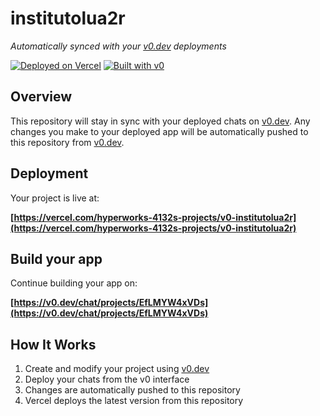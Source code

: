 # institutolua2r

*Automatically synced with your [v0.dev](https://v0.dev) deployments*

[![Deployed on Vercel](https://img.shields.io/badge/Deployed%20on-Vercel-black?style=for-the-badge&logo=vercel)](https://vercel.com/hyperworks-4132s-projects/v0-institutolua2r)
[![Built with v0](https://img.shields.io/badge/Built%20with-v0.dev-black?style=for-the-badge)](https://v0.dev/chat/projects/EfLMYW4xVDs)

## Overview

This repository will stay in sync with your deployed chats on [v0.dev](https://v0.dev).
Any changes you make to your deployed app will be automatically pushed to this repository from [v0.dev](https://v0.dev).

## Deployment

Your project is live at:

**[https://vercel.com/hyperworks-4132s-projects/v0-institutolua2r](https://vercel.com/hyperworks-4132s-projects/v0-institutolua2r)**

## Build your app

Continue building your app on:

**[https://v0.dev/chat/projects/EfLMYW4xVDs](https://v0.dev/chat/projects/EfLMYW4xVDs)**

## How It Works

1. Create and modify your project using [v0.dev](https://v0.dev)
2. Deploy your chats from the v0 interface
3. Changes are automatically pushed to this repository
4. Vercel deploys the latest version from this repository